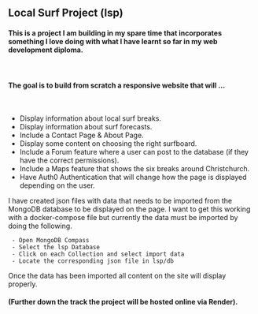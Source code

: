 ## Local Surf Project (lsp)

#### This is a project I am building in my spare time that incorporates something I love doing with what I have learnt so far in my web development diploma.

<br>

#### The goal is to build from scratch a responsive website that will ...

<br>

- Display information about local surf breaks.
- Display information about surf forecasts.
- Include a Contact Page & About Page.
- Display some content on choosing the right surfboard.
- Include a Forum feature where a user can post to the database (if they have the correct permissions).
- Include a Maps feature that shows the six breaks around Christchurch.
- Have Auth0 Authentication that will change how the page is displayed depending on the user.

I have created json files with data that needs to be imported from the MongoDB database to be displayed on the page. I want to get this working with a docker-compose file but currently the data must be imported by doing the following.

     - Open MongoDB Compass
     - Select the lsp Database
     - Click on each Collection and select import data
     - Locate the corresponding json file in lsp/db

Once the data has been imported all content on the site will display properly.

#### (Further down the track the project will be hosted online via Render).
